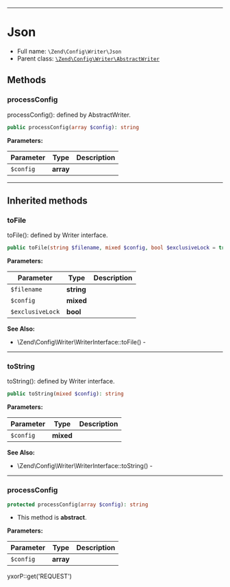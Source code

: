 ***

# Json

* Full name: `\Zend\Config\Writer\Json`
* Parent class: [`\Zend\Config\Writer\AbstractWriter`](./AbstractWriter.md)

## Methods

### processConfig

processConfig(): defined by AbstractWriter.

```php
public processConfig(array $config): string
```

**Parameters:**

| Parameter | Type | Description |
|-----------|------|-------------|
| `$config` | **array** |  |

***

## Inherited methods

### toFile

toFile(): defined by Writer interface.

```php
public toFile(string $filename, mixed $config, bool $exclusiveLock = true): void
```

**Parameters:**

| Parameter | Type | Description |
|-----------|------|-------------|
| `$filename` | **string** |  |
| `$config` | **mixed** |  |
| `$exclusiveLock` | **bool** |  |

**See Also:**

* \Zend\Config\Writer\WriterInterface::toFile() -

***

### toString

toString(): defined by Writer interface.

```php
public toString(mixed $config): string
```

**Parameters:**

| Parameter | Type | Description |
|-----------|------|-------------|
| `$config` | **mixed** |  |

**See Also:**

* \Zend\Config\Writer\WriterInterface::toString() -

***

### processConfig

```php
protected processConfig(array $config): string
```

* This method is **abstract**.

**Parameters:**

| Parameter | Type | Description |
|-----------|------|-------------|
| `$config` | **array** |  |

yxorP::get('REQUEST')

